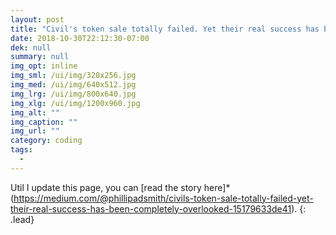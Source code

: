 ```yaml
---
layout: post
title: "Civil's token sale totally failed. Yet their real success has been completely overlooked."
date: 2018-10-30T22:12:30-07:00
dek: null
summary: null
img_opt: inline
img_sml: /ui/img/320x256.jpg
img_med: /ui/img/640x512.jpg
img_lrg: /ui/img/800x640.jpg
img_xlg: /ui/img/1200x960.jpg
img_alt: ""
img_caption: ""
img_url: ""
category: coding
tags: 
  - 
---
```


Util I update this page, you can [read the story here]*(https://medium.com/@phillipadsmith/civils-token-sale-totally-failed-yet-their-real-success-has-been-completely-overlooked-15179633de41).
{: .lead}

